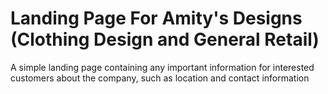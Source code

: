 # Landing Page For Amity's Designs (Clothing Design and General Retail)

A simple landing page containing any important information for interested customers about the company, such as location and contact
information